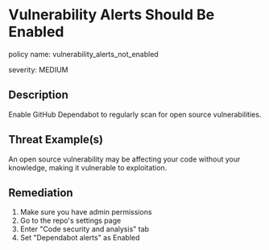 # Vulnerability Alerts Should Be Enabled

policy name: vulnerability_alerts_not_enabled

severity: MEDIUM

## Description

Enable GitHub Dependabot to regularly scan for open source vulnerabilities.

## Threat Example(s)

An open source vulnerability may be affecting your code without your knowledge,
making it vulnerable to exploitation.

## Remediation

1. Make sure you have admin permissions
2. Go to the repo's settings page
3. Enter "Code security and analysis" tab
4. Set "Dependabot alerts" as Enabled
